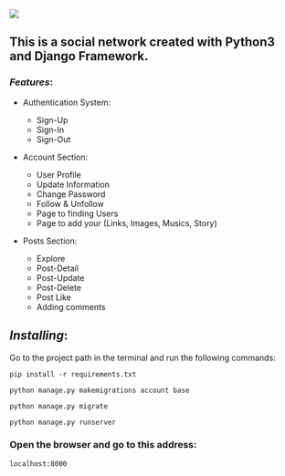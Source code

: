 ![](https://badgen.net/badge/Editor.js/v2.0/blue)

## This is a social network created with Python3 and Django Framework.

### _Features_:
  - Authentication System:
     - Sign-Up
     - Sign-In
     - Sign-Out

   - Account Section:
     - User Profile
     - Update Information
     - Change Password
     - Follow & Unfollow
     - Page to finding Users
     - Page to add your (Links, Images, Musics, Story)
       
   - Posts Section:
     - Explore
     - Post-Detail
     - Post-Update
     - Post-Delete
     - Post Like
     - Adding comments

## _Installing_:

Go to the project path in the terminal and run the following commands:

```shell
pip install -r requirements.txt

python manage.py makemigrations account base

python manage.py migrate

python manage.py runserver
```

### Open the browser and go to this address:

```shell
localhost:8000
```
